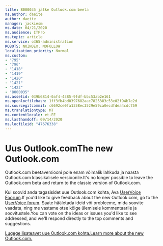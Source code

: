 ```yaml
---
title: 8000035 jätke Outlook.com beeta
ms.author: daeite
author: daeite
manager: jackiesm
ms.date: 04/21/2020
ms.audience: ITPro
ms.topic: article
ms.service: o365-administration
ROBOTS: NOINDEX, NOFOLLOW
localization_priority: Normal
ms.custom:
- "795"
- "796"
- "1418"
- "1419"
- "1420"
- "1421"
- "1422"
- "8000035"
ms.assetid: 039b6814-0af4-4385-9fdf-bbc53ab2e161
ms.openlocfilehash: 1ff3fb4bd0397682aac7825383c53e02f94b7e2d
ms.sourcegitcommit: c6692ce0fa1358ec3529e59ca0ecdfdea4cdc759
ms.translationtype: MT
ms.contentlocale: et-EE
ms.lasthandoff: 09/14/2020
ms.locfileid: "47676338"
---
```

# <a name="the-new-outlookcom"></a><span data-ttu-id="69aca-102">Uus Outlook.com</span><span class="sxs-lookup"><span data-stu-id="69aca-102">The new Outlook.com</span></span>

<span data-ttu-id="69aca-103">Outlook.com beetaversiooni pole enam võimalik lahkuda ja naasta Outlook.com klassikalisele versioonile.</span><span class="sxs-lookup"><span data-stu-id="69aca-103">It's no longer possible to leave the Outlook.com beta and return to the classic version of Outlook.com.</span></span>
  
<span data-ttu-id="69aca-104">Kui soovid anda tagasisidet uue Outlook.com kohta, Ava [UserVoice Foorum](https://go.microsoft.com/fwlink/p/?linkid=851599).</span><span class="sxs-lookup"><span data-stu-id="69aca-104">If you'd like to give feedback about the new Outlook.com, go to the [UserVoice forum](https://go.microsoft.com/fwlink/p/?linkid=851599).</span></span> <span data-ttu-id="69aca-105">Saate hääletada ideid või probleeme, mida soovite vaadata, ning me vastame otse kõige ülemisele kommentaarile ja soovitustele.</span><span class="sxs-lookup"><span data-stu-id="69aca-105">You can vote on the ideas or issues you'd like to see addressed, and we'll respond directly to the top comments and suggestions.</span></span>
  
[<span data-ttu-id="69aca-106">Lugege lisateavet uue Outlook.com kohta.</span><span class="sxs-lookup"><span data-stu-id="69aca-106">Learn more about the new Outlook.com.</span></span>](https://go.microsoft.com/fwlink/p/?linkid=874356)
  